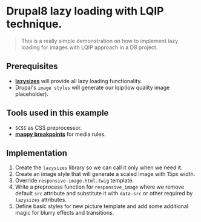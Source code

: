 # Drupal8 lazy loading with LQIP technique.

> This is a really simple demonstration on how to implement lazy loading for images with LQIP approach in a D8 project.


## Prerequisites
- [**lazysizes**](https://github.com/aFarkas/lazysizes) will provide all lazy loading functionality.
- Drupal's `image styles` will generate our lqip(low quality image placeholder).

## Tools used in this example
-  `SCSS` as CSS preprocessor.
- [**mappy breakpoints**](https://github.com/zellwk/mappy-breakpoints) for media rules.

## Implementation
1. Create the `lazysizes` library so we can call it only when we need it. 
2. Create an image style that will generate a scaled image with 15px width.
3. Override `responsive-image.html.twig` template.
4. Write a preprocess function for `responsive_image` where we remove default `src` attribute and substitute it with `data-src` or other required by `lazysizes` attributes.
5. Define basic styles for new picture template and add some additional magic for blurry effects and transitions.
